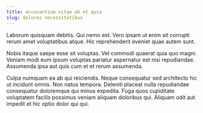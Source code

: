 ```yaml
---
title: accusantium vitae ab et quia
slug: dolores necessitatibus
---
```


Laborum quisquam debitis. Qui nemo est. Vero ipsam ut enim sit corrupti rerum amet voluptatibus atque. Hic reprehenderit eveniet quae autem sunt.

Nobis itaque saepe esse sit voluptas. Vel commodi quaerat quia quo magni. Veniam modi eum ipsum voluptas pariatur aspernatur est nisi repudiandae. Assumenda ipsa aut quis cum et et rerum assumenda.

Culpa numquam ea ab qui reiciendis. Neque consequatur sed architecto hic ut incidunt omnis. Non natus tempora. Deleniti placeat nulla repudiandae consequatur doloremque qui minus expedita. Fuga quos cupiditate voluptatem facilis possimus veniam aliquam doloribus qui. Aliquam odit aut impedit et hic optio dolor qui qui.
